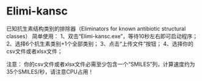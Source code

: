 # Elimi-kansc
已知抗生素结构类别的排除器（Eliminators for known antibiotic structural classes）
简单使用：
1、双击“Elimi-kansc.exe”，等待10秒左右即可启动程序；
2、选择6个抗生素类别+1个全部类别；
3、点击“上传文件”按钮；
4、选择你的csv文件或者xlsx文件；

注意：
你的csv文件或者xlsx文件必需至少包含一个“SMILES”列，计算速度约为35个SMILES/秒，请注意CPU占用！

